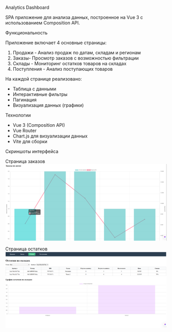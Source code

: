 Analytics Dashboard

SPA приложение для анализа данных, построенное на Vue 3 с использованием Composition API.

Функциональность

Приложение включает 4 основные страницы:

1. Продажи - Анализ продаж по датам, складам и регионам
2. Заказы- Просмотр заказов с возможностью фильтрации
3. Склады - Мониторинг остатков товаров на складах
4. Поступления - Анализ поступающих товаров

На каждой странице реализовано:
- Таблица с данными
- Интерактивные фильтры
- Пагинация
- Визуализация данных (графики)

Технологии

- Vue 3 (Composition API)
- Vue Router
- Chart.js для визуализации данных
- Vite для сборки


Скриншоты интерфейса

Страница заказов
![Скриншот дашборда](./src/images/Orders.png)

Страница остатков
![Пример фильтров](./src/images/Stocks.png)
